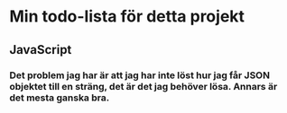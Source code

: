 # Min todo-lista för detta projekt

## JavaScript

### Det problem jag har är att jag har inte löst hur jag får JSON objektet till en sträng, det är det jag behöver lösa. Annars är det mesta ganska bra.
